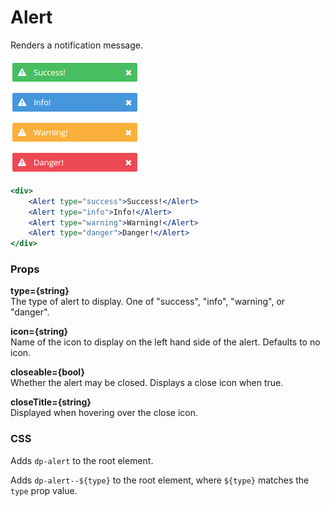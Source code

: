 Alert
=====
Renders a notification message.

![Alert example](../assets/images/alert-1.png)

```jsx
<div>
    <Alert type="success">Success!</Alert>
    <Alert type="info">Info!</Alert>
    <Alert type="warning">Warning!</Alert>
    <Alert type="danger">Danger!</Alert>
</div>
```

### Props

**type={string}**  
The type of alert to display. One of "success", "info", "warning", or "danger".

**icon={string}**  
Name of the icon to display on the left hand side of the alert. Defaults to no icon.

**closeable={bool}**  
Whether the alert may be closed. Displays a close icon when true.

**closeTitle={string}**  
Displayed when hovering over the close icon.

### CSS
Adds `dp-alert` to the root element.

Adds `dp-alert--${type}` to the root element, where `${type}` matches the `type` prop value.

